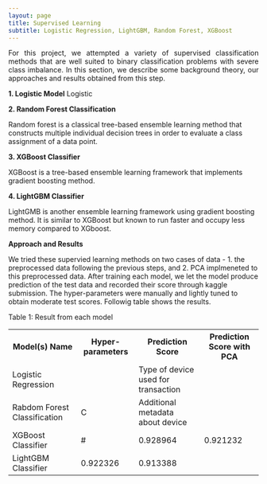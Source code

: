 ```yaml
---
layout: page
title: Supervised Learning
subtitle: Logistic Regression, LightGBM, Random Forest, XGBoost
---
```


<p style="text-align: justify;">
For this project, we attempted a variety of supervised classification methods that are well suited to binary classification problems with severe class imbalance. In this section, we describe some background theory, our approaches and results obtained from this step.
</p>

<p style="text-align: justify;">
  <b>1. Logistic Model</b>
  Logistic 
</p>

<p style="text-align: justify;">
  <b>2. Random Forest Classification</b>
</p>
Random forest is a classical tree-based ensemble learning method that constructs multiple individual decision trees in order to evaluate a class assignment of a data point.
<p style="text-align: justify;">
  <b>3. XGBoost Classifier</b>
</p> 
XGBoost is a tree-based ensemble learning framework that implements gradient boosting method.  

<p style="text-align: justify;">
  <b>4. LightGBM Classifier</b>
</p>
LightGMB is another ensemble learning framework using gradient boosting method. It is similar to XGBoost but known to run faster and occupy less memory compared to XGboost.



<p style="text-align: justify;">
  <b>Approach and Results</b>
</p>
 We tried these supervied learning methods on two cases of data - 1. the preprocessed data following the previous steps, and 2. PCA implmeneted to this preprocessed data. After training each model, we let the model produce prediction of the test data and recorded their score through kaggle submission. The hyper-parameters were manually and lightly tuned to obtain moderate test scores. Followig table shows the results.
 
Table 1: Result from each model

<table style="width:100%">
  <tr>
    <th>Model(s) Name</th>
    <th>Hyper-parameters</th>
    <th>Prediction Score</th>
    <th>Prediction Score with PCA</th>

  </tr>
  <tr>
    <td>Logistic Regression</td>
    <td></td>
    <td>Type of device used for transaction</td>
  </tr>
  <tr>
    <td>Rabdom Forest Classification</td>
    <td>C</td>
    <td>Additional metadata about device</td>
  </tr>
  <tr>
    <td>XGBoost Classifier</td>
    <td> #</td>
    <td>0.928964</td>
    <td>0.921232</td>
  </tr>
  <tr>
    <td>LightGBM Classifier</td>
    <td>0.922326</td>
    <td>0.913388</td>
  </tr>
</table>
 
